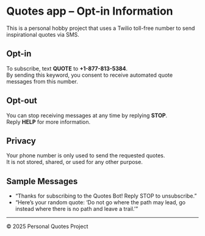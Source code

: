 # Quotes app – Opt-in Information

This is a personal hobby project that uses a Twilio toll-free number to send inspirational quotes via SMS.

## Opt-in
To subscribe, text **QUOTE** to **+1-877-813-5384**.  
By sending this keyword, you consent to receive automated quote messages from this number.

## Opt-out
You can stop receiving messages at any time by replying **STOP**.  
Reply **HELP** for more information.

## Privacy
Your phone number is only used to send the requested quotes.  
It is not stored, shared, or used for any other purpose.

## Sample Messages
- “Thanks for subscribing to the Quotes Bot! Reply STOP to unsubscribe.”  
- “Here’s your random quote: ‘Do not go where the path may lead, go instead where there is no path and leave a trail.’”

---

© 2025 Personal Quotes Project
